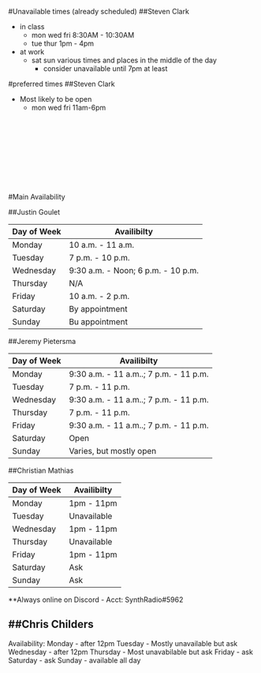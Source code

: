 #Unavailable times (already scheduled)
##Steven Clark
- in class
  - mon wed fri 8:30AM - 10:30AM
  - tue thur 1pm - 4pm
- at work
  - sat sun various times and places in the middle of the day
    - consider unavailable until 7pm at least

#preferred times
##Steven Clark
- Most likely to be open
  - mon wed fri 11am-6pm


<br><br><br><br><br><br><br><br>

#Main Availability


##Justin Goulet

|Day of Week | Availibilty|
|---|---|
|Monday|	10 a.m. - 11 a.m.|
|Tuesday|	7 p.m. - 10 p.m.|
|Wednesday|	9:30 a.m. - Noon; 6 p.m. - 10 p.m.|
|Thursday|	N/A|
|Friday|	10 a.m. - 2 p.m.|
|Saturday|	By appointment|
|Sunday|	Bu appointment|


##Jeremy Pietersma

|Day of Week | Availibilty|
|---|---|
|Monday|	9:30 a.m. - 11 a.m..; 7 p.m. - 11 p.m.|
|Tuesday|	7 p.m. - 11 p.m.|
|Wednesday|	9:30 a.m. - 11 a.m..; 7 p.m. - 11 p.m.|
|Thursday|7 p.m. - 11 p.m.|
|Friday|	9:30 a.m. - 11 a.m..; 7 p.m. - 11 p.m.|
|Saturday|	Open|
|Sunday|	Varies, but mostly open|

##Christian Mathias

|Day of Week | Availibilty|
|---|---|
|Monday|	1pm - 11pm|
|Tuesday|	Unavailable|
|Wednesday|	1pm - 11pm|
|Thursday|	Unavailable|
|Friday|	1pm - 11pm|
|Saturday|  Ask|
|Sunday|	Ask|
**Always online on Discord - Acct: SynthRadio#5962


##Chris Childers
--------
Availability:
Monday - after 12pm
Tuesday - Mostly unavailable but ask
Wednesday - after 12pm
Thursday - Most unavabilable but ask
Friday - ask
Saturday - ask
Sunday - available all day
